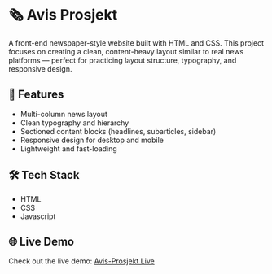 # 🗞️ Avis Prosjekt

A front-end newspaper-style website built with HTML and CSS. This project focuses on creating a clean, content-heavy layout similar to real news platforms — perfect for practicing layout structure, typography, and responsive design.

## 📄 Features
- Multi-column news layout
- Clean typography and hierarchy
- Sectioned content blocks (headlines, subarticles, sidebar)
- Responsive design for desktop and mobile
- Lightweight and fast-loading

## 🛠️ Tech Stack
- HTML
- CSS
- Javascript

## 🌐 Live Demo
Check out the live demo: [Avis-Prosjekt Live](https://eyy4k.github.io/Avis-Prosjekt/)


